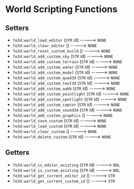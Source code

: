 # World Scripting Functions

## Setters

- `fe3d:world_load_editor` (`STR` id) -----> `NONE`
- `fe3d:world_clear_editor` () -----> `NONE`
- `fe3d:world_reset_custom_build` () -----> `NONE`
- `fe3d:world_add_custom_sky` (`STR` id) -----> `NONE`
- `fe3d:world_add_custom_terrain` (`STR` id) -----> `NONE`
- `fe3d:world_add_custom_water` (`STR` id) -----> `NONE`
- `fe3d:world_add_custom_model` (`STR` id) -----> `NONE`
- `fe3d:world_add_custom_quad3d` (`STR` id) -----> `NONE`
- `fe3d:world_add_custom_text3d` (`STR` id) -----> `NONE`
- `fe3d:world_add_custom_aabb` (`STR` id) -----> `NONE`
- `fe3d:world_add_custom_pointlight` (`STR` id) -----> `NONE`
- `fe3d:world_add_custom_spotlight` (`STR` id) -----> `NONE`
- `fe3d:world_add_custom_captor` (`STR` id) -----> `NONE`
- `fe3d:world_add_custom_sound3d` (`STR` id) -----> `NONE`
- `fe3d:world_add_custom_graphics` () -----> `NONE`
- `fe3d:world_save_custom` (`STR` id) -----> `NONE`
- `fe3d:world_load_custom` (`STR` id) -----> `NONE`
- `fe3d:world_clear_custom` () -----> `NONE`
- `fe3d:world_delete_custom` (`STR` id) -----> `NONE`

## Getters

- `fe3d:world_is_editor_existing` (`STR` id) -----> `BOL`
- `fe3d:world_is_custom_existing` (`STR` id) -----> `BOL`
- `fe3d:world_get_current_editor_id` () -----> `STR`
- `fe3d:world_get_current_custom_id` () -----> `STR`
